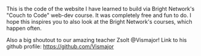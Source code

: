 This is the code of the website I have learned to build via Bright Network's "Couch to Code" web-dev course. It was completely free and fun to do. I hope this inspires you to also look at the Bright Network's courses, which happen often.

Also a big shoutout to our amazing teacher Zsolt @Vismajor!
Link to his github profile: https://github.com/Vismajor
